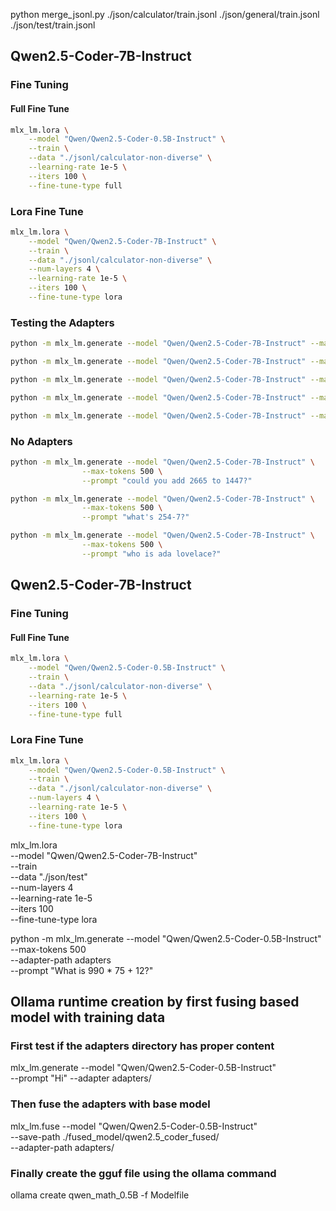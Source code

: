 

python merge_jsonl.py ./json/calculator/train.jsonl ./json/general/train.jsonl ./json/test/train.jsonl

## Qwen2.5-Coder-7B-Instruct

### Fine Tuning

#### Full Fine Tune
```bash
mlx_lm.lora \
    --model "Qwen/Qwen2.5-Coder-0.5B-Instruct" \
    --train \
    --data "./jsonl/calculator-non-diverse" \
    --learning-rate 1e-5 \
    --iters 100 \
    --fine-tune-type full
```

### Lora Fine Tune

```bash
mlx_lm.lora \
    --model "Qwen/Qwen2.5-Coder-7B-Instruct" \
    --train \
    --data "./jsonl/calculator-non-diverse" \
    --num-layers 4 \
    --learning-rate 1e-5 \
    --iters 100 \
    --fine-tune-type lora
```

### Testing the Adapters

```bash
python -m mlx_lm.generate --model "Qwen/Qwen2.5-Coder-7B-Instruct" --max-tokens 500 --adapter-path adapters --prompt "could you add 2665 to 1447?"
```

```bash
python -m mlx_lm.generate --model "Qwen/Qwen2.5-Coder-7B-Instruct" --max-tokens 500 --adapter-path adapters --prompt "could you add 2665 to 1447?"
```

```bash
python -m mlx_lm.generate --model "Qwen/Qwen2.5-Coder-7B-Instruct" --max-tokens 500 --adapter-path adapters --prompt "what's 254-7?"
```

```bash
python -m mlx_lm.generate --model "Qwen/Qwen2.5-Coder-7B-Instruct" --max-tokens 500 --adapter-path adapters --prompt "who is ada lovelace?"
```

```bash
python -m mlx_lm.generate --model "Qwen/Qwen2.5-Coder-7B-Instruct" --max-tokens 500 --adapter-path adapters --prompt "which number is bigger 3.9 or 3.11?"
```

### No Adapters

```bash
python -m mlx_lm.generate --model "Qwen/Qwen2.5-Coder-7B-Instruct" \
                --max-tokens 500 \
                --prompt "could you add 2665 to 1447?"
```

```bash
python -m mlx_lm.generate --model "Qwen/Qwen2.5-Coder-7B-Instruct" \
                --max-tokens 500 \
                --prompt "what's 254-7?"
```

```bash
python -m mlx_lm.generate --model "Qwen/Qwen2.5-Coder-7B-Instruct" \
                --max-tokens 500 \
                --prompt "who is ada lovelace?"
```

## Qwen2.5-Coder-7B-Instruct

### Fine Tuning

#### Full Fine Tune
```bash
mlx_lm.lora \
    --model "Qwen/Qwen2.5-Coder-0.5B-Instruct" \
    --train \
    --data "./jsonl/calculator-non-diverse" \
    --learning-rate 1e-5 \
    --iters 100 \
    --fine-tune-type full
```

### Lora Fine Tune

```bash
mlx_lm.lora \
    --model "Qwen/Qwen2.5-Coder-0.5B-Instruct" \
    --train \
    --data "./jsonl/calculator-non-diverse" \
    --num-layers 4 \
    --learning-rate 1e-5 \
    --iters 100 \
    --fine-tune-type lora
```


mlx_lm.lora \
    --model "Qwen/Qwen2.5-Coder-7B-Instruct" \
    --train \
    --data "./json/test" \
    --num-layers 4 \
    --learning-rate 1e-5 \
    --iters 100 \
    --fine-tune-type lora
    

python -m mlx_lm.generate --model "Qwen/Qwen2.5-Coder-0.5B-Instruct" \
                --max-tokens 500 \
               --adapter-path adapters \
               --prompt "What is 990 * 75 + 12?"


## Ollama runtime creation by first fusing based model with training data

### First test if the adapters directory has proper content
mlx_lm.generate --model "Qwen/Qwen2.5-Coder-0.5B-Instruct" \
            --prompt "Hi" --adapter adapters/

### Then fuse the adapters with base model
mlx_lm.fuse --model "Qwen/Qwen2.5-Coder-0.5B-Instruct" \
            --save-path ./fused_model/qwen2.5_coder_fused/ \
            --adapter-path adapters/

### Finally create the gguf file using the ollama command
ollama create qwen_math_0.5B -f Modelfile            